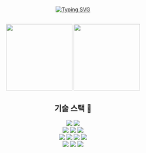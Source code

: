 <!--[![GitHub Streak](http://github-readme-streak-stats.herokuapp.com?user=jiho3894&theme=dark&date_format=%5BY.%5Dn.j&ring=DD2727)](https://git.io/streak-stats)-->

<div align="center">
<br>
    
[![Typing SVG](https://readme-typing-svg.herokuapp.com?font=Oleo+Script&size=35&color=9D9ED2&center=true&vCenter=true&duration=10000&lines=Front-end+web+developer)](https://git.io/typing-svg)

<br>
    
<div align="center">
    <img style="height: 180px" src="http://github-readme-streak-stats.herokuapp.com?user=.&theme=onedark&date_format=%5BY.%5Dn.j&fire=DD2727&ring=DD2727&currStreakNum=918FE0&dates=918FE0&sideLabels=918FE0&currStreakLabel=918FE0">
    <img style="height: 180px" src="https://github-readme-stats.vercel.app/api/top-langs/?username=.&layout=compact&show_icons=true&theme=material-           palenight&hide_border=true&bg_color=20232a&icon_color=E3E3E3A8&text_color=fff&title_color=918FE0">
</div>

## 기술 스택 📖

<div align=center> 
  <img src="https://img.shields.io/badge/typescript-%23007ACC.svg?style=for-the-badge&logo=typescript&logoColor=white">
  <img src="https://img.shields.io/badge/react-%2320232a.svg?style=for-the-badge&logo=react&logoColor=%2361DAFB">
  <br>
  <img src="https://img.shields.io/badge/html5-E34F26?style=for-the-badge&logo=html5&logoColor=white"> 
  <img src="https://img.shields.io/badge/css-1572B6?style=for-the-badge&logo=css3&logoColor=white"> 
  <img src="https://img.shields.io/badge/javascript-F7DF1E?style=for-the-badge&logo=javascript&logoColor=black">
  <br>
  <img src="https://img.shields.io/badge/java-007396?style=for-the-badge&logo=java&logoColor=white"> 
  <img src="https://img.shields.io/badge/python-3776AB?style=for-the-badge&logo=python&logoColor=white"> 
  <img src="https://img.shields.io/badge/flask-000000?style=for-the-badge&logo=flask&logoColor=white">
  <img src="https://img.shields.io/badge/mysql-4479A1?style=for-the-badge&logo=mysql&logoColor=white"> 
  <br>
  <img src="https://img.shields.io/badge/github-181717?style=for-the-badge&logo=github&logoColor=white">
  <img src="https://img.shields.io/badge/git-F05032?style=for-the-badge&logo=git&logoColor=white">
  <img src="https://img.shields.io/badge/firebase-FFCA28?style=for-the-badge&logo=firebase&logoColor=white">
  <br>
</div>
